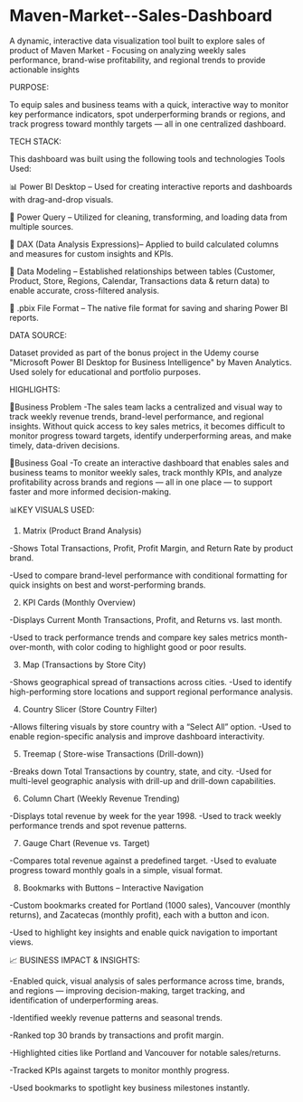 # Maven-Market--Sales-Dashboard

A dynamic, interactive data visualization tool built to explore sales of product of Maven Market - Focusing on analyzing weekly sales performance, brand-wise profitability, and regional trends to provide actionable insights

PURPOSE:

To equip sales and business teams with a quick, interactive way to monitor key performance indicators, spot underperforming brands or regions, and track progress toward monthly targets — all in one centralized dashboard.

TECH STACK:

This dashboard was built using the following tools and technologies Tools Used:

📊 Power BI Desktop – Used for creating interactive reports and dashboards with drag-and-drop visuals.

🔄 Power Query – Utilized for cleaning, transforming, and loading data from multiple sources.

🧮 DAX (Data Analysis Expressions)– Applied to build calculated columns and measures for custom insights and KPIs.

🧩 Data Modeling – Established relationships between tables (Customer, Product, Store, Regions, Calendar, Transactions data & return data) to enable accurate, cross-filtered analysis.

📁 .pbix File Format – The native file format for saving and sharing Power BI reports.

DATA SOURCE:

Dataset provided as part of the bonus project in the Udemy course "Microsoft Power BI Desktop for Business Intelligence" by Maven Analytics. Used solely for educational and portfolio purposes.

HIGHLIGHTS:

📌Business Problem -The sales team lacks a centralized and visual way to track weekly revenue trends, brand-level performance, and regional insights. Without quick access to key sales metrics, it becomes difficult to monitor progress toward targets, identify underperforming areas, and make timely, data-driven decisions.

🎯Business Goal -To create an interactive dashboard that enables sales and business teams to monitor weekly sales, track monthly KPIs, and analyze profitability across brands and regions — all in one place — to support faster and more informed decision-making.

📊KEY VISUALS USED:

1. Matrix (Product Brand Analysis)

-Shows Total Transactions, Profit, Profit Margin, and Return Rate by product brand.

-Used to compare brand-level performance with conditional formatting for quick insights on best and worst-performing brands.

2. KPI Cards (Monthly Overview)

-Displays Current Month Transactions, Profit, and Returns vs. last month.

-Used to track performance trends and compare key sales metrics month-over-month, with color coding to highlight good or poor results.

3. Map (Transactions by Store City)

-Shows geographical spread of transactions across cities.
-Used to identify high-performing store locations and support regional performance analysis.

4. Country Slicer (Store Country Filter)

-Allows filtering visuals by store country with a “Select All” option.
-Used to enable region-specific analysis and improve dashboard interactivity.

5. Treemap ( Store-wise Transactions (Drill-down))

-Breaks down Total Transactions by country, state, and city.
-Used for multi-level geographic analysis with drill-up and drill-down capabilities.

6. Column Chart (Weekly Revenue Trending)

-Displays total revenue by week for the year 1998.
-Used to track weekly performance trends and spot revenue patterns.

7. Gauge Chart (Revenue vs. Target)

-Compares total revenue against a predefined target.
-Used to evaluate progress toward monthly goals in a simple, visual format.

8. Bookmarks with Buttons – Interactive Navigation

-Custom bookmarks created for Portland (1000 sales), Vancouver (monthly returns), and Zacatecas (monthly profit), each with a button and icon.

-Used to highlight key insights and enable quick navigation to important views.

📈 BUSINESS IMPACT & INSIGHTS:

-Enabled quick, visual analysis of sales performance across time, brands, and regions — improving decision-making, target tracking, and identification of underperforming areas.

-Identified weekly revenue patterns and seasonal trends.

-Ranked top 30 brands by transactions and profit margin.

-Highlighted cities like Portland and Vancouver for notable sales/returns.

-Tracked KPIs against targets to monitor monthly progress.

-Used bookmarks to spotlight key business milestones instantly.


